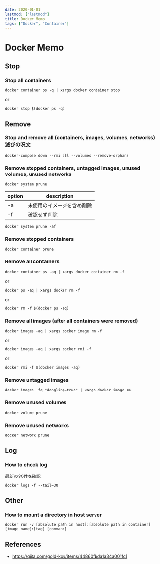 ```yaml
---
date: 2020-01-01
lastmod: ["lastmod"]
title: Docker Memo
tags: ["Docker", "Container"]
---
```


# Docker Memo

## Stop

### Stop all containers

```shell
docker container ps -q | xargs docker container stop
```
or
```shell
docker stop $(docker ps -q)
```

## Remove

### Stop and remove all (containers, images, volumes, networks) 滅びの呪文

```shell
docker-compose down --rmi all --volumes --remove-orphans
```

### Remove stopped containers, untagged images, unused volumes, unused networks

```shell
docker system prune
```

|option|description|
|---|---|
|-a|未使用のイメージを含め削除|
|-f|確認せず削除|

```shell
docker system prune -af
```

### Remove stopped containers
```shell
docker container prune
```

### Remove all containers
```shell
docker container ps -aq | xargs docker container rm -f
```
or
```shell
docker ps -aq | xargs docker rm -f
```
or
```shell
docker rm -f $(docker ps -aq)
```

### Remove all images (after all containers were removed)

```shell
docker images -aq | xargs docker image rm -f
```
or
```shell
docker images -aq | xargs docker rmi -f
```
or
```shell
docker rmi -f $(docker images -aq)
```

### Remove untagged images

```shell
docker images -fq "dangling=true" | xargs docker image rm
```

### Remove unused volumes

```shell
docker volume prune
```

### Remove unused networks

```shell
docker network prune
```

## Log

### How to check log

最新の30件を確認
```shell
docker logs -f --tail=30
```

## Other
### How to mount a directory in host server
```shell
docker run -v [absolute path in host]:[absolute path in container] [image name]:[tag] [command]
```

## References
* https://qiita.com/gold-kou/items/44860fbda1a34a001fc1